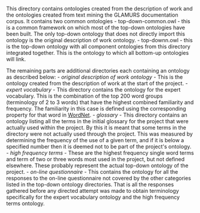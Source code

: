 This directory contains ontologies created from the description of work and the ontologies created from text mining the GLAMURS documentation corpus. It contains two common ontologies 
	- top-down-common.owl - this is a common framework on which most of the top-down ontologies have been built. The only top-down ontology that does not directly import this ontology is the original description of work ontology.
	- top-downn.owl - this is the top-down ontology with all component ontologies from this directory integrated together. This is the ontology to which all bottom-up ontologies will link.

The remaining parts are additional directories each containing an ontology as described below: 
	- *original description of work ontology* - This is the ontology created from the description of work at the start of the project.
	- *expert vocabulary* - This directory contains the ontology for the expert vocabulary. This is the combination of the top 200 word groups (terminology of 2 to 3 words) that have the highest combined familiarity and frequency. The familiarity in this case is defined using the corresponding property for that word in [WordNet](https://wordnet.princeton.edu/).
	- *glossary* - This directory contains an ontology listing all the terms in the initial glossary for the project that were actually used within the project. By this it is meant that some terms in the directory were not actually used through the project. This was measured by determining the frequency of the use of a given term, and if it is below a specified number then it is deemed not to be part of the project's ontology.
	- *high frequency terms* - These are the highest frequency single word terms and term of two or three words most used in the project, but not defined elsewhere. These probably represent the actual top-down ontology of the project. 
	- *on-line questionnaire* - This contains the ontology for all the responses to the on-line questionnaire not covered by the other categories listed in the top-down ontology directories. That is all the responses gathered before any directed attempt was made to obtain terminology specifically for the expert vocabulary ontology and the high frequency terms ontology. 